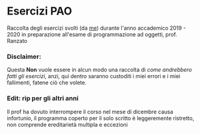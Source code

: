 # Esercizi PAO
Raccolta degli esercizi svolti (da [me](https://www.github.com/badadumTss)) durante l'anno accademico 2019 - 2020 in preparazione all'esame di programmazione ad oggetti, prof. Ranzato
### Disclaimer:
Questa **Non** vuole essere in alcun modo una raccolta di _come andrebbero fatti gli esercizi_, anzi, qui dentro saranno custoditi i miei errori e i miei fallimenti, fatene ciò che volete.

### Edit: rip per gli altri anni
Il prof ha dovuto interrompere il corso nel mese di dicembre causa infortunio, il programma coperto per il solo scritto è leggeremente ristretto, non comprende ereditarietà multipla e eccezioni
